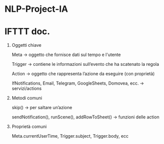 # NLP-Project-IA


# IFTTT doc.
1. Oggetti chiave

    Meta → oggetto che fornisce dati sul tempo e l'utente

    Trigger → contiene le informazioni sull’evento che ha scatenato la regola

    Action → oggetto che rappresenta l’azione da eseguire (con proprietà)

    IfNotifications, Email, Telegram, GoogleSheets, Domovea, ecc. → servizi/actions

2. Metodi comuni

    skip() → per saltare un’azione

    sendNotification(), runScene(), addRowToSheet() → funzioni delle action

3. Proprietà comuni

    Meta.currentUserTime, Trigger.subject, Trigger.body, ecc